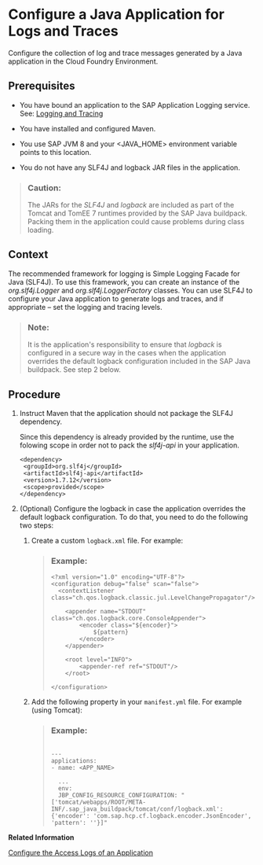 <!-- loio5551c5e4ef15482998adfbfa0aed7f6b -->

# Configure a Java Application for Logs and Traces

Configure the collection of log and trace messages generated by a Java application in the Cloud Foundry Environment.



<a name="loio5551c5e4ef15482998adfbfa0aed7f6b__prereq_eml_xt5_2fb"/>

## Prerequisites

-   You have bound an application to the SAP Application Logging service. See: [Logging and Tracing](logging-and-tracing-7eb922a.md)

-   You have installed and configured Maven.

-   You use SAP JVM 8 and your <JAVA\_HOME\> environment variable points to this location.

-   You do not have any SLF4J and logback JAR files in the application.


> ### Caution:  
> The JARs for the *SLF4J* and *logback* are included as part of the Tomcat and TomEE 7 runtimes provided by the SAP Java buildpack. Packing them in the application could cause problems during class loading.



## Context

The recommended framework for logging is Simple Logging Facade for Java \(SLF4J\). To use this framework, you can create an instance of the *org.slf4j.Logger* and *org.slf4j.LoggerFactory* classes. You can use SLF4J to configure your Java application to generate logs and traces, and if appropriate – set the logging and tracing levels.

> ### Note:  
> It is the application's responsibility to ensure that *logback* is configured in a secure way in the cases when the application overrides the default logback configuration included in the SAP Java buildpack. See step 2 below.



## Procedure

1.  Instruct Maven that the application should not package the SLF4J dependency.

    Since this dependency is already provided by the runtime, use the folowing scope in order not to pack the *slf4j-api* in your application.

    ```
    <dependency>
     <groupId>org.slf4j</groupId>
     <artifactId>slf4j-api</artifactId>
     <version>1.7.12</version>
     <scope>provided</scope>
    </dependency>
    ```

2.  \(Optional\) Configure the logback in case the application overrides the default logback configuration. To do that, you need to do the following two steps:

    1.  Create a custom `logback.xml` file. For example:

        > ### Example:  
        > ```
        > <?xml version="1.0" encoding="UTF-8"?>
        > <configuration debug="false" scan="false">
        > 	<contextListener class="ch.qos.logback.classic.jul.LevelChangePropagator"/>
        > 
        >     <appender name="STDOUT" class="ch.qos.logback.core.ConsoleAppender">
        >         <encoder class="${encoder}">
        >             ${pattern}
        >         </encoder>
        >     </appender>
        > 
        >     <root level="INFO">
        >         <appender-ref ref="STDOUT"/>
        >     </root>
        > 
        > </configuration>
        > ```

    2.  Add the following property in your `manifest.yml` file. For example \(using Tomcat\):

        > ### Example:  
        > ```
        > 
        > ---
        > applications:
        > - name: <APP_NAME>
        > 
        >   ...
        >   env:
        > 	JBP_CONFIG_RESOURCE_CONFIGURATION: "['tomcat/webapps/ROOT/META-INF/.sap_java_buildpack/tomcat/conf/logback.xml': {'encoder': 'com.sap.hcp.cf.logback.encoder.JsonEncoder', 'pattern': ''}]"
        > ```



**Related Information**  


 <?sap-ot O2O class="- topic/link " href="5c3be084b9e845dc90f1ace920ce1cb1.xml" text="" desc="" xtrc="link:1" xtrf="file:/home/builder/src/dita-all/jjq1673438782153/loio2080d0faf9d84ce6aa14caa4caa32935_en-US/src/content/localization/en-us/5551c5e4ef15482998adfbfa0aed7f6b.xml" ?> 

[Configure the Access Logs of an Application](configure-the-access-logs-of-an-application-64c1153.md "The SAP Java Buildpack uses the logback-access module to provide HTTP-access log functionality.")

